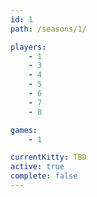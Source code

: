 ```yaml
---
id: 1
path: /seasons/1/

players:
    - 1
    - 3
    - 4
    - 5
    - 6
    - 7
    - 8

games:
    - 1

currentKitty: TBD
active: true
complete: false
---
```

